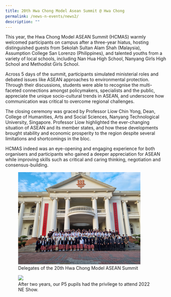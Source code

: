 ```yaml
---
title: 20th Hwa Chong Model Asean Summit @ Hwa Chong
permalink: /news-n-events/news2/
description: ""
---
```

This year, the Hwa Chong Model ASEAN Summit (HCMAS) warmly welcomed participants on campus after a three-year hiatus, hosting distinguished guests from Sekolah Sultan Alam Shah (Malaysia), Assumption College San Lorenzo (Philippines), and talented youths from a variety of local schools, including Nan Hua High School, Nanyang Girls High School and Methodist Girls School.&nbsp;

Across 5 days of the summit, participants simulated ministerial roles and debated issues like ASEAN approaches to environmental protection. Through their discussions, students were able to recognise the multi-faceted connections amongst policymakers, specialists and the public, appreciate the unique socio-cultural trends in ASEAN, and underscore how communication was critical to overcome regional challenges.

The closing ceremony was graced by Professor Liow Chin Yong,&nbsp;Dean, College of Humanities, Arts and Social Sciences, Nanyang Technological University, Singapore. Professor Liow highlighted the ever-changing situation of ASEAN and its member states, and how these developments brought stability and economic prosperity to the region despite several limitations and shortcomings in the bloc.

HCMAS indeed was an eye-opening and engaging experience for both organisers and participants who gained a deeper appreciation for ASEAN while improving skills such as critical and caring thinking, negotiation and consensus-building.

<figure>
<img style="width:90%" src="/images/modelasian1.jpg">
<figcaption>  Delegates of the 20th&nbsp;Hwa Chong Model ASEAN Summit
 </figcaption>
</figure>

<figure>
<img style="width:90%" src="/images/cce4.jpeg">
<figcaption>  After two years, our P5 pupils had the privilege to attend 2022 NE Show.
 </figcaption>
</figure>